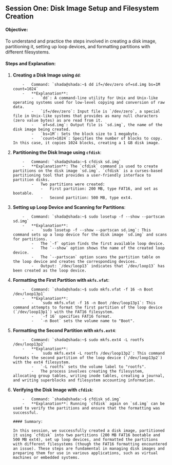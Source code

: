## Session One: Disk Image Setup and Filesystem Creation
#### Objective: 
To understand and practice the steps involved in creating a disk image, partitioning it, setting up loop devices, and formatting partitions with different filesystems.
        
#### Steps and Explanation:
        
1.  **Creating a Disk Image using `dd`**:
            
            -   Command: `shada@shada:~$ dd if=/dev/zero of=sd.img bs=1M count=1024`
            -   **Explanation**:
                -   `dd`: A command-line utility for Unix and Unix-like operating systems used for low-level copying and conversion of raw data.
                -   `if=/dev/zero`: Input file is `/dev/zero`, a special file in Unix-like systems that provides as many null characters (zero value bytes) as are read from it.
                -   `of=sd.img`: Output file is `sd.img`, the name of the disk image being created.
                -   `bs=1M`: Sets the block size to 1 megabyte.
                -   `count=1024`: Specifies the number of blocks to copy. In this case, it copies 1024 blocks, creating a 1 GB disk image.
2.  **Partitioning the Disk Image using `cfdisk`**:
            
            -   Command: `shada@shada:~$ cfdisk sd.img`
            -   **Explanation**: The `cfdisk` command is used to create partitions on the disk image `sd.img`. `cfdisk` is a curses-based partitioning tool that provides a user-friendly interface to partition disks.
                -   Two partitions were created:
                    -   First partition: 200 MB, type FAT16, and set as bootable.
                    -   Second partition: 500 MB, type ext4.
3.  **Setting up Loop Device and Scanning for Partitions**:
            
            -   Command: `shada@shada:~$ sudo losetup -f --show --partscan sd.img`
            -   **Explanation**:
                -   `sudo losetup -f --show --partscan sd.img`: This command sets up a loop device for the disk image `sd.img` and scans for partitions.
                -   The `-f` option finds the first available loop device.
                -   The `--show` option shows the name of the created loop device.
                -   The `--partscan` option scans the partition table on the loop device and creates the corresponding devices.
                -   Output: `/dev/loop13` indicates that `/dev/loop13` has been created as the loop device.
4.  **Formatting the First Partition with `mkfs.vfat`**:
            
            -   Command: `shada@shada:~$ sudo mkfs.vfat -f 16 -n Boot /dev/loop13p1`
            -   **Explanation**:
                -   `sudo mkfs.vfat -f 16 -n Boot /dev/loop13p1`: This command attempts to format the first partition of the loop device (`/dev/loop13p1`) with the FAT16 filesystem.
                -   `-f 16` specifies FAT16 format.
                -   `-n Boot` sets the volume name to "Boot".
               
5.  **Formatting the Second Partition with `mkfs.ext4`**:
            
            -   Command: `shada@shada:~$ sudo mkfs.ext4 -L rootfs /dev/loop13p2`
            -   **Explanation**:
                -   `sudo mkfs.ext4 -L rootfs /dev/loop13p2`: This command formats the second partition of the loop device (`/dev/loop13p2`) with the ext4 filesystem.
                -   `-L rootfs` sets the volume label to "rootfs".
                -   The process involves creating the filesystem, allocating group tables, writing inode tables, creating a journal, and writing superblocks and filesystem accounting information.
6.  **Verifying the Disk Image with `cfdisk`**:
            
            -   Command: `shada@shada:~$ cfdisk sd.img`
            -   **Explanation**: Running `cfdisk` again on `sd.img` can be used to verify the partitions and ensure that the formatting was successful.
        
        #### Summary:
        
        In this session, we successfully created a disk image, partitioned it using `cfdisk` into two partitions (200 MB FAT16 bootable and 500 MB ext4), set up loop devices, and formatted the partitions with different filesystems (though the FAT16 formatting encountered an issue). These steps are fundamental in managing disk images and preparing them for use in various applications, such as virtual machines or embedded systems.
